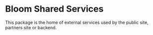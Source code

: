 # Bloom Shared Services

This package is the home of external services used by the public site, partners
site or backend.
